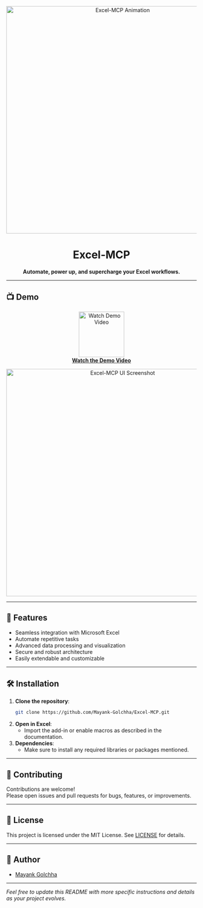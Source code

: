 <p align="center">
  <img src="assets/title-animation.gif" alt="Excel-MCP Animation" width="600"/>
</p>
<h1 align="center">Excel-MCP</h1>

<p align="center">
  <b>Automate, power up, and supercharge your Excel workflows.</b>
</p>

---

## 📺 Demo

<p align="center">
  <a href="Assets/Sample_Video.mp4">
    <img src="Assets/Sample_Video.png" alt="Watch Demo Video" width="120"/>
    <br>
    <b>Watch the Demo Video</b>
  </a>
</p>

<p align="center">
  <img src="Sssets/SalesData screenshot.png" alt="Excel-MCP UI Screenshot" width="600"/>
</p>

---

## 🚀 Features

- Seamless integration with Microsoft Excel
- Automate repetitive tasks
- Advanced data processing and visualization
- Secure and robust architecture
- Easily extendable and customizable

---

## 🛠️ Installation

1. **Clone the repository**:
   ```sh
   git clone https://github.com/Mayank-Golchha/Excel-MCP.git
   ```
2. **Open in Excel**:
   - Import the add-in or enable macros as described in the documentation.
3. **Dependencies**:
   - Make sure to install any required libraries or packages mentioned.

---

## 🤝 Contributing

Contributions are welcome!  
Please open issues and pull requests for bugs, features, or improvements.

---

## 📄 License

This project is licensed under the MIT License. See [LICENSE](LICENSE) for details.

---

## 👤 Author

- [Mayank Golchha](https://github.com/Mayank-Golchha)

---

*Feel free to update this README with more specific instructions and details as your project evolves.*

